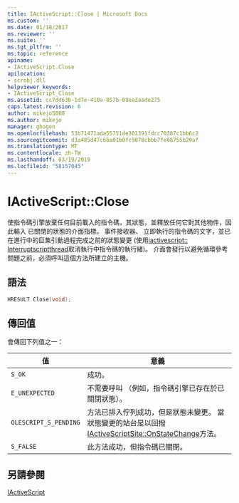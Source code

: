 ```yaml
---
title: IActiveScript::Close | Microsoft Docs
ms.custom: ''
ms.date: 01/18/2017
ms.reviewer: ''
ms.suite: ''
ms.tgt_pltfrm: ''
ms.topic: reference
apiname:
- IActiveScript.Close
apilocation:
- scrobj.dll
helpviewer_keywords:
- IActiveScript_Close
ms.assetid: cc7dd63b-1d7e-410a-857b-09ea3aade275
caps.latest.revision: 6
author: mikejo5000
ms.author: mikejo
manager: ghogen
ms.openlocfilehash: 53b71471ada55751de301391fdcc70387c1bb6c2
ms.sourcegitcommit: d3a485d47c6ba01b0fc9878cbbb7fe88755b29af
ms.translationtype: MT
ms.contentlocale: zh-TW
ms.lasthandoff: 03/19/2019
ms.locfileid: "58157045"
---
```

# <a name="iactivescriptclose"></a>IActiveScript::Close
使指令碼引擎放棄任何目前載入的指令碼，其狀態，並釋放任何它對其他物件，因此輸入 已關閉的狀態的介面指標。 事件接收器、 立即執行的指令碼的文字，並已在進行中的巨集引動過程完成之前的狀態變更 (使用[iactivescript:: Interruptscriptthread](../../winscript/reference/iactivescript-interruptscriptthread.md)取消執行中指令碼的執行緒)。 介面會發行以避免循環參考問題之前，必須呼叫這個方法所建立的主機。  
  
## <a name="syntax"></a>語法  
  
```cpp
HRESULT Close(void);  
```  
  
## <a name="return-value"></a>傳回值  
 會傳回下列值之一：  
  
|值|意義|  
|-----------|-------------|  
|`S_OK`|成功。|  
|`E_UNEXPECTED`|不需要呼叫 （例如，指令碼引擎已存在於已關閉狀態）。|  
|`OLESCRIPT_S_PENDING`|方法已排入佇列成功，但是狀態未變更。 當狀態變更的站台是以回撥[IActiveScriptSite::OnStateChange](../../winscript/reference/iactivescriptsite-onstatechange.md)方法。|  
|`S_FALSE`|此方法成功，但指令碼已關閉。|  
  
## <a name="see-also"></a>另請參閱  
 [IActiveScript](../../winscript/reference/iactivescript.md)